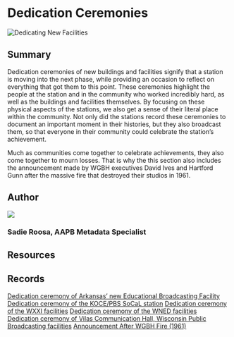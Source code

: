 # Dedication Ceremonies

![Dedicating New Facilities](https://s3.amazonaws.com/americanarchive.org/exhibits/AAPB_Exhibit_StationHistories_image1.jpg)

## Summary

Dedication ceremonies of new buildings and facilities signify that a station is moving into the next phase, while providing an occasion to reflect on everything that got them to this point. These ceremonies highlight the people at the station and in the community who worked incredibly hard, as well as the buildings and facilities themselves. By focusing on these physical aspects of the stations, we also get a sense of their literal place within the community. Not only did the stations record these ceremonies to document an important moment in their histories, but they also broadcast them, so that everyone in their community could celebrate the station’s achievement. 

Much as communities come together to celebrate achievements, they also come together to mourn losses. That is why the this section also includes the announcement made by WGBH executives David Ives and Hartford Gunn after the massive fire that destroyed their studios in 1961.

## Author

<img class="img-circle" src="https://s3.amazonaws.com/americanarchive.org/staff/Staff_Roosa.jpg"/>

### Sadie Roosa, AAPB Metadata Specialist

## Resources

## Records
[Dedication ceremony of Arkansas’ new Educational Broadcasting Facility](/catalog/cpb-aacip_111-21ghx7d6)
[Dedication ceremony of the KOCE/PBS SoCaL station](/catalog/cpb-aacip_221-76f1vwh1)
[Dedication ceremony of the WXXI facilities](/catalog/cpb-aacip_189-56n0319k)
[Dedication ceremony of the WNED facilities](/catalog/cpb-aacip_81-8380gndb)
[Dedication ceremony of Vilas Communication Hall, Wisconsin Public Broadcasting facilities](/catalog/cpb-aacip_30-89281bqr)
[Announcement After WGBH Fire (1961) ](/catalog/cpb-aacip_15-19s1rwtr)

